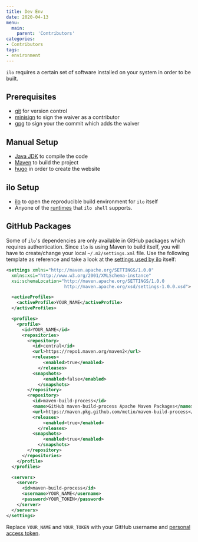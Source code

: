 ```yaml
---
title: Dev Env
date: 2020-04-13
menu:
  main:
    parent: 'Contributors'
categories:
- Contributors
tags:
- environment
---
```


`ilo` requires a certain set of software installed on your system in order to be built.

## Prerequisites

- [git](https://git-scm.com/) for version control
- [minisign](https://jedisct1.github.io/minisign/) to sign the waiver as a contributor
- [gpg](https://gnupg.org/) to sign your the commit which adds the waiver

## Manual Setup

- [Java JDK](https://jdk.java.net/) to compile the code
- [Maven](https://maven.apache.org/) to build the project
- [hugo](https://gohugo.io/) in order to create the website

## ilo Setup

- [ilo](../usage/install) to open the reproducible build environment for `ilo` itself
- Anyone of the [runtimes](../shell) that `ilo shell` supports.

## GitHub Packages

Some of `ilo`'s dependencies are only available in GitHub packages which requires authentication. Since `ilo` is using Maven to build itself, you will have to create/change your local `~/.m2/settings.xml` file. Use the following template as reference and take a look at the [settings used by ilo](https://github.com/metio/ilo/blob/master/build/settings.xml) itself:

```xml
<settings xmlns="http://maven.apache.org/SETTINGS/1.0.0"
  xmlns:xsi="http://www.w3.org/2001/XMLSchema-instance"
  xsi:schemaLocation="http://maven.apache.org/SETTINGS/1.0.0
                      http://maven.apache.org/xsd/settings-1.0.0.xsd">

  <activeProfiles>
    <activeProfile>YOUR_NAME</activeProfile>
  </activeProfiles>

  <profiles>
    <profile>
      <id>YOUR_NAME</id>
      <repositories>
        <repository>
          <id>central</id>
          <url>https://repo1.maven.org/maven2</url>
          <releases>
	          <enabled>true</enabled>
	        </releases>
          <snapshots>
	          <enabled>false</enabled>
	        </snapshots>
        </repository>
        <repository>
          <id>maven-build-process</id>
          <name>GitHub maven-build-process Apache Maven Packages</name>
          <url>https://maven.pkg.github.com/metio/maven-build-process</url>
          <releases>
	          <enabled>true</enabled>
	        </releases>
          <snapshots>
	          <enabled>true</enabled>
	        </snapshots>
        </repository>
      </repositories>
    </profile>
  </profiles>

  <servers>
    <server>
      <id>maven-build-process</id>
      <username>YOUR_NAME</username>
      <password>YOUR_TOKEN</password>
    </server>
  </servers>
</settings>
```

Replace `YOUR_NAME` and `YOUR_TOKEN` with your GitHub username and [personal access token](https://help.github.com/en/github/authenticating-to-github/creating-a-personal-access-token-for-the-command-line).
